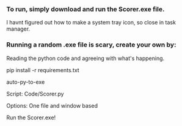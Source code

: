 ### To run, simply download and run the Scorer.exe file.

I havnt figured out how to make a system tray icon, so close in task manager.


### Running a random .exe file is scary, create your own by:

Reading the python code and agreeing with what's happening.

pip install -r requirements.txt

auto-py-to-exe

Script: Code/Scorer.py 

Options: One file and window based

Run the Scorer.exe!
